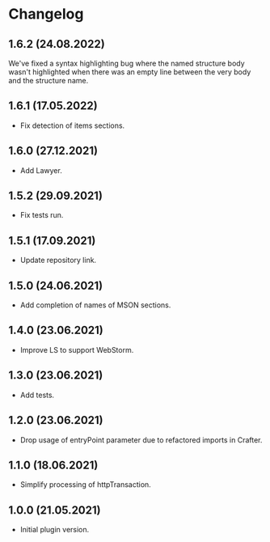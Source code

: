 # Changelog

## 1.6.2 (24.08.2022)

We've fixed a syntax highlighting bug where the named structure body wasn't highlighted 
when there was an empty line between the very body and the structure name.


## 1.6.1 (17.05.2022)

* Fix detection of items sections.

## 1.6.0 (27.12.2021)

* Add Lawyer.

## 1.5.2 (29.09.2021)

* Fix tests run.

## 1.5.1 (17.09.2021)

* Update repository link.

## 1.5.0 (24.06.2021)

* Add completion of names of MSON sections.

## 1.4.0 (23.06.2021)

* Improve LS to support WebStorm.

## 1.3.0 (23.06.2021)

* Add tests.

## 1.2.0 (23.06.2021)

* Drop usage of entryPoint parameter due to refactored imports in Crafter.

## 1.1.0 (18.06.2021)

* Simplify processing of httpTransaction.

## 1.0.0 (21.05.2021)

* Initial plugin version.
